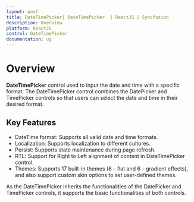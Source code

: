 ```yaml
---
layout: post
title: DateTimePicker| DateTimePicker  | ReactJS | Syncfusion
description: Overview
platform: ReactJS
control: DateTimePicker
documentation: ug
---
```


# Overview

**DateTimePicker** control used to input the date and time with a specific format. The DateTimePicker control combines the DatePicker and TimePicker controls so that users can select the date and time in their desired format.

## Key Features

* DateTime format: Supports all valid date and time formats.
* Localization: Supports localization to different cultures.
* Persist: Supports state maintenance during page refresh.
* RTL: Support for Right to Left alignment of content in DateTimePicker control.
* Themes: Supports 17 built-in themes (6 – flat and 6 – gradient effects), and also support custom skin options to set user-defined themes.


 As the DateTimePicker inherits the functionalities of the DatePicker and TimePicker controls, it supports the basic functionalities of both controls.

